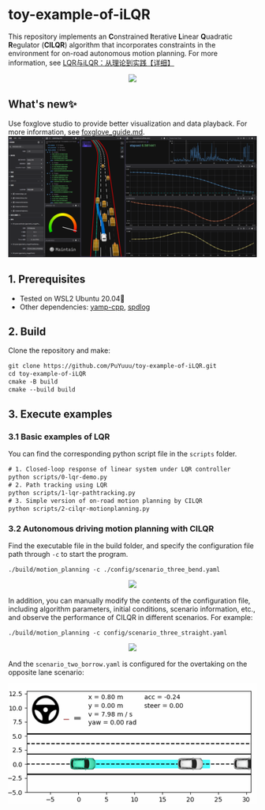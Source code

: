 # toy-example-of-iLQR
This repository implements an **C**onstrained **I**terative **L**inear **Q**uadratic **R**egulator (**CILQR**) algorithm that incorporates constraints in the environment for on-road autonomous motion planning. For more information, see [LQR与iLQR：从理论到实践【详细】](https://zhuanlan.zhihu.com/p/715102938)

<div align=center>
  <img src="./images/scenario_two_straight.gif" width="520"/>
</div>


## What's new✨

Use foxglove studio to provide better visualization and data playback. For more information, see [foxglove_guide.md](./foxglove_guide.md). [![Watch the demo](./images/demo.png)](./images/screenshot.mp4)


## 1. Prerequisites

- Tested on WSL2 Ubuntu 20.04🐧
- Other dependencies: [yamp-cpp](https://github.com/jbeder/yaml-cpp), [spdlog](https://github.com/gabime/spdlog)

## 2. Build

Clone the repository and make:

```shell
git clone https://github.com/PuYuuu/toy-example-of-iLQR.git
cd toy-example-of-iLQR
cmake -B build
cmake --build build
```

## 3. Execute examples

### 3.1 Basic examples of LQR

You can find the corresponding python script file in the `scripts` folder.

```shell
# 1. Closed-loop response of linear system under LQR controller
python scripts/0-lqr-demo.py
# 2. Path tracking using LQR
python scripts/1-lqr-pathtracking.py
# 3. Simple version of on-road motion planning by CILQR
python scripts/2-cilqr-motionplanning.py
```

### 3.2 Autonomous driving motion planning with CILQR

Find the executable file in the build folder, and specify the configuration file path through `-c` to start the program.

```shell
./build/motion_planning -c ./config/scenario_three_bend.yaml
```

<div align=center>
  <img src="./images/scenario_three_bend.gif" width="520"/>
</div>

In addition, you can manually modify the contents of the configuration file, including algorithm parameters, initial conditions, scenario information, etc., and observe the performance of CILQR in different scenarios. For example:

```shell
./build/motion_planning -c config/scenario_three_straight.yaml
```

<div align=center>
  <img src="./images/scenario_three_straight.gif" width="520"/>
</div>

And the `scenario_two_borrow.yaml` is configured for the overtaking on the opposite lane scenario:

<div align=center>
  <img src="./images/scenario_two_borrow.gif" width="520"/>
</div>
